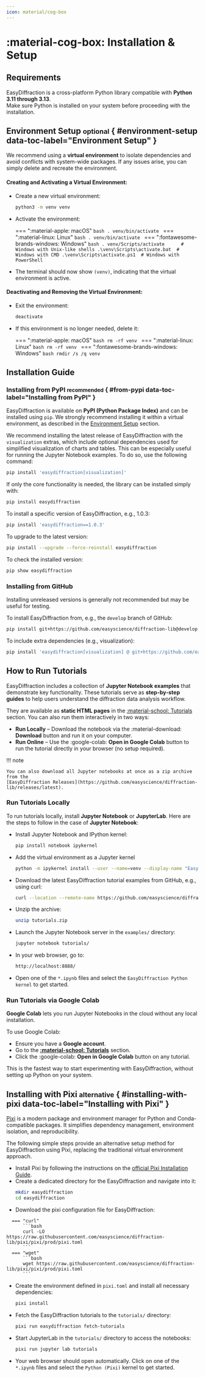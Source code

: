 ```yaml
---
icon: material/cog-box
---
```


# :material-cog-box: Installation & Setup

## Requirements

EasyDiffraction is a cross-platform Python library compatible with **Python 3.11
through 3.13**.  
Make sure Python is installed on your system before proceeding with the
installation.

## Environment Setup <small>optional</small> { #environment-setup data-toc-label="Environment Setup" }

We recommend using a **virtual environment** to isolate dependencies and avoid
conflicts with system-wide packages. If any issues arise, you can simply delete
and recreate the environment.

#### Creating and Activating a Virtual Environment:

- Create a new virtual environment:
  ```bash
  python3 -m venv venv
  ```

<!-- prettier-ignore-start -->

- Activate the environment:

    === ":material-apple: macOS"
        ```bash
        . venv/bin/activate
        ```
    === ":material-linux: Linux"
        ```bash
        . venv/bin/activate
        ```
    === ":fontawesome-brands-windows: Windows"
        ```bash
        . venv/Scripts/activate      # Windows with Unix-like shells
        .\venv\Scripts\activate.bat  # Windows with CMD
        .\venv\Scripts\activate.ps1  # Windows with PowerShell
        ```

<!-- prettier-ignore-end -->

- The terminal should now show `(venv)`, indicating that the virtual environment
  is active.

#### Deactivating and Removing the Virtual Environment:

- Exit the environment:
  ```bash
  deactivate
  ```

<!-- prettier-ignore-start -->

- If this environment is no longer needed, delete it:

    === ":material-apple: macOS"
        ```bash
        rm -rf venv
        ```
    === ":material-linux: Linux"
        ```bash
        rm -rf venv
        ```
    === ":fontawesome-brands-windows: Windows"
        ```bash
        rmdir /s /q venv
        ```

<!-- prettier-ignore-end -->

## Installation Guide

### Installing from PyPI <small>recommended</small> { #from-pypi data-toc-label="Installing from PyPI" }

EasyDiffraction is available on **PyPI (Python Package Index)** and can be
installed using `pip`. We strongly recommend installing it within a virtual
environment, as described in the [Environment Setup](#environment-setup)
section.

We recommend installing the latest release of EasyDiffraction with the
`visualization` extras, which include optional dependencies used for simplified
visualization of charts and tables. This can be especially useful for running
the Jupyter Notebook examples. To do so, use the following command:

```bash
pip install 'easydiffraction[visualization]'
```

If only the core functionality is needed, the library can be installed simply
with:

```bash
pip install easydiffraction
```

To install a specific version of EasyDiffraction, e.g., 1.0.3:

```bash
pip install 'easydiffraction==1.0.3'
```

To upgrade to the latest version:

```bash
pip install --upgrade --force-reinstall easydiffraction
```

To check the installed version:

```bash
pip show easydiffraction
```

### Installing from GitHub

Installing unreleased versions is generally not recommended but may be useful
for testing.

To install EasyDiffraction from, e.g., the `develop` branch of GitHub:

```bash
pip install git+https://github.com/easyscience/diffraction-lib@develop
```

To include extra dependencies (e.g., visualization):

```bash
pip install 'easydiffraction[visualization] @ git+https://github.com/easyscience/diffraction-lib@develop'
```

## How to Run Tutorials

EasyDiffraction includes a collection of **Jupyter Notebook examples** that
demonstrate key functionality. These tutorials serve as **step-by-step guides**
to help users understand the diffraction data analysis workflow.

They are available as **static HTML pages** in the
[:material-school: Tutorials](../tutorials/index.md) section. You can also run
them interactively in two ways:

- **Run Locally** – Download the notebook via the :material-download:
  **Download** button and run it on your computer.
- **Run Online** – Use the :google-colab: **Open in Google Colab** button to run
  the tutorial directly in your browser (no setup required).

!!! note

    You can also download all Jupyter notebooks at once as a zip archive from the
    [EasyDiffraction Releases](https://github.com/easyscience/diffraction-lib/releases/latest).

### Run Tutorials Locally

To run tutorials locally, install **Jupyter Notebook** or **JupyterLab**. Here
are the steps to follow in the case of **Jupyter Notebook**:

- Install Jupyter Notebook and IPython kernel:
  ```bash
  pip install notebook ipykernel
  ```
- Add the virtual environment as a Jupyter kernel
  ```bash
  python -m ipykernel install --user --name=venv --display-name "EasyDiffraction Python kernel"
  ```
- Download the latest EasyDiffraction tutorial examples from GitHub, e.g., using
  curl:
  ```bash
  curl --location --remote-name https://github.com/easyscience/diffraction-lib/releases/latest/download/tutorials.zip
  ```
- Unzip the archive:
  ```bash
  unzip tutorials.zip
  ```
- Launch the Jupyter Notebook server in the `examples/` directory:
  ```bash
  jupyter notebook tutorials/
  ```
- In your web browser, go to:
  ```bash
  http://localhost:8888/
  ```
- Open one of the `*.ipynb` files and select the `EasyDiffraction Python kernel`
  to get started.

### Run Tutorials via Google Colab

**Google Colab** lets you run Jupyter Notebooks in the cloud without any local
installation.

To use Google Colab:

- Ensure you have a **Google account**.
- Go to the **[:material-school: Tutorials](../tutorials/index.md)** section.
- Click the :google-colab: **Open in Google Colab** button on any tutorial.

This is the fastest way to start experimenting with EasyDiffraction, without
setting up Python on your system.

## Installing with Pixi <small>alternative</small> { #installing-with-pixi data-toc-label="Installing with Pixi" }

[Pixi](https://pixi.sh) is a modern package and environment manager for Python
and Conda-compatible packages. It simplifies dependency management, environment
isolation, and reproducibility.

The following simple steps provide an alternative setup method for
EasyDiffraction using Pixi, replacing the traditional virtual environment
approach.

- Install Pixi by following the instructions on the
  [official Pixi Installation Guide](https://pixi.sh/latest/installation).
- Create a dedicated directory for the EasyDiffraction and navigate into it:
  ```bash
  mkdir easydiffraction
  cd easydiffraction
  ```
- Download the pixi configuration file for EasyDiffraction:

<!-- prettier-ignore-start -->

      === "curl"
          ```bash
          curl -LO https://raw.githubusercontent.com/easyscience/diffraction-lib/pixi/pixi/prod/pixi.toml
          ```
      === "wget"
          ```bash
          wget https://raw.githubusercontent.com/easyscience/diffraction-lib/pixi/pixi/prod/pixi.toml
          ```

<!-- prettier-ignore-end -->

- Create the environment defined in `pixi.toml` and install all necessary
  dependencies:
  ```bash
  pixi install
  ```
- Fetch the EasyDiffraction tutorials to the `tutorials/` directory:
  ```bash
  pixi run easydiffraction fetch-tutorials
  ```
- Start JupyterLab in the `tutorials/` directory to access the notebooks:
  ```bash
  pixi run jupyter lab tutorials
  ```
- Your web browser should open automatically. Click on one of the `*.ipynb`
  files and select the `Python (Pixi)` kernel to get started.
